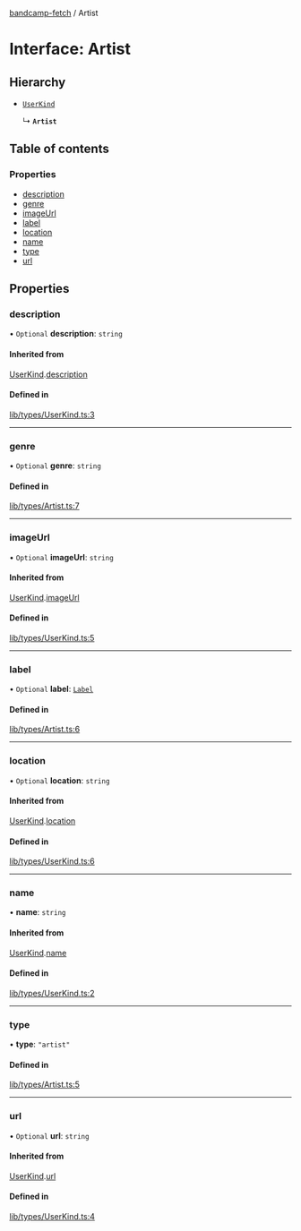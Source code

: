 [bandcamp-fetch](../README.md) / Artist

# Interface: Artist

## Hierarchy

- [`UserKind`](UserKind.md)

  ↳ **`Artist`**

## Table of contents

### Properties

- [description](Artist.md#description)
- [genre](Artist.md#genre)
- [imageUrl](Artist.md#imageurl)
- [label](Artist.md#label)
- [location](Artist.md#location)
- [name](Artist.md#name)
- [type](Artist.md#type)
- [url](Artist.md#url)

## Properties

### description

• `Optional` **description**: `string`

#### Inherited from

[UserKind](UserKind.md).[description](UserKind.md#description)

#### Defined in

[lib/types/UserKind.ts:3](https://github.com/patrickkfkan/bandcamp-fetch/blob/19ec315/src/lib/types/UserKind.ts#L3)

___

### genre

• `Optional` **genre**: `string`

#### Defined in

[lib/types/Artist.ts:7](https://github.com/patrickkfkan/bandcamp-fetch/blob/19ec315/src/lib/types/Artist.ts#L7)

___

### imageUrl

• `Optional` **imageUrl**: `string`

#### Inherited from

[UserKind](UserKind.md).[imageUrl](UserKind.md#imageurl)

#### Defined in

[lib/types/UserKind.ts:5](https://github.com/patrickkfkan/bandcamp-fetch/blob/19ec315/src/lib/types/UserKind.ts#L5)

___

### label

• `Optional` **label**: [`Label`](Label.md)

#### Defined in

[lib/types/Artist.ts:6](https://github.com/patrickkfkan/bandcamp-fetch/blob/19ec315/src/lib/types/Artist.ts#L6)

___

### location

• `Optional` **location**: `string`

#### Inherited from

[UserKind](UserKind.md).[location](UserKind.md#location)

#### Defined in

[lib/types/UserKind.ts:6](https://github.com/patrickkfkan/bandcamp-fetch/blob/19ec315/src/lib/types/UserKind.ts#L6)

___

### name

• **name**: `string`

#### Inherited from

[UserKind](UserKind.md).[name](UserKind.md#name)

#### Defined in

[lib/types/UserKind.ts:2](https://github.com/patrickkfkan/bandcamp-fetch/blob/19ec315/src/lib/types/UserKind.ts#L2)

___

### type

• **type**: ``"artist"``

#### Defined in

[lib/types/Artist.ts:5](https://github.com/patrickkfkan/bandcamp-fetch/blob/19ec315/src/lib/types/Artist.ts#L5)

___

### url

• `Optional` **url**: `string`

#### Inherited from

[UserKind](UserKind.md).[url](UserKind.md#url)

#### Defined in

[lib/types/UserKind.ts:4](https://github.com/patrickkfkan/bandcamp-fetch/blob/19ec315/src/lib/types/UserKind.ts#L4)
